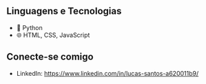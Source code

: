 ## Linguagens e Tecnologias

- 🐍 Python
- 🌐 HTML, CSS, JavaScript

## Conecte-se comigo

- LinkedIn: https://www.linkedin.com/in/lucas-santos-a620011b9/

